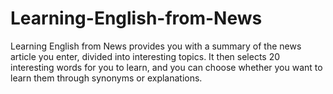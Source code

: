 # Learning-English-from-News
Learning English from News provides you with a summary of the news article you enter, divided into interesting topics. It then selects 20 interesting words for you to learn, and you can choose whether you want to learn them through synonyms or explanations.
